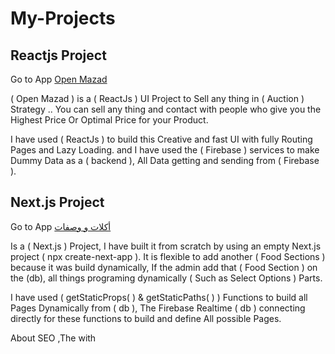 # My-Projects


## Reactjs Project

Go to App [Open Mazad](https://black-market-d1534.firebaseapp.com/)

( Open Mazad ) is a ( ReactJs ) UI Project to Sell any thing in ( Auction ) Strategy ..
You can sell any thing and contact with people who give you the Highest Price Or Optimal Price for your Product.

I have used ( ReactJs ) to build this Creative and fast UI with fully Routing Pages and Lazy Loading.
and I have used the ( Firebase ) services to make Dummy Data as a ( backend ), All Data getting and sending from ( Firebase ).


## Next.js Project

Go to App [أكلات و وصفات](https://aklate-wasfate.vercel.app/)

Is a ( Next.js ) Project, I have built it from scratch by using an empty Next.js project ( npx create-next-app ).
It is flexible to add another ( Food Sections ) because it was build dynamically, If the admin add that ( Food Section ) on the (db), all things programing dynamically ( Such as Select Options ) Parts.

I have used ( getStaticProps( ) & getStaticPaths( ) ) Functions to build all Pages Dynamically from ( db ), The Firebase Realtime ( db ) connecting directly for these functions to build and define All possible Pages.

About SEO ,The <head> with <title> and <meta> data is added for all Pages Dynamically to enable the Search Engines find these pages. 

Finally , I have deployed it by ( https://vercel.com ).


## React Native Project

Go to App [Dolls Diary](https://play.google.com/store/apps/details?id=com.hunterxhooks.Dolls_Diary)

I have used ( React Native ) In this App Project , with ( Expo ) packages.

In this App I have used the ( React Navigation ) Package to manage the Images and arrange them to many Screens Such as Albums, Characters, Search, Fav Albums, Fav Images.
I have used the Stack Native Navigator and Tab Bottom Navigator.
This App Project contains at least 140 Images ( Pages ) as First release, but it has only around 10 Programmatic Screens.

finally, I added the Ads using (react-native-google-mobile-ads) package.
